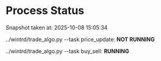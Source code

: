 # Process Status

Snapshot taken at: 2025-10-08 15:05:34

../wintrd/trade_algo.py --task price_update: **NOT RUNNING**

../wintrd/trade_algo.py --task buy_sell: **RUNNING**

